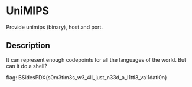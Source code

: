 # UniMIPS

Provide unimips (binary), host and port.

## Description

It can represent enough codepoints for all the languages of the world. But can it do a shell?

flag: BSidesPDX{s0m3tim3s_w3_4ll_just_n33d_a_l1ttl3_val1dati0n}
